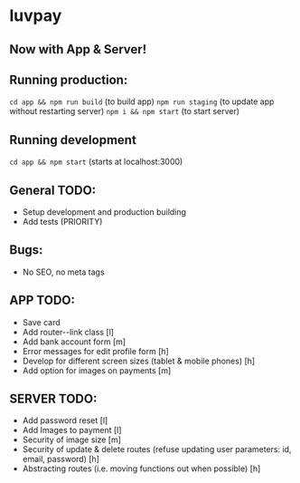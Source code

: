 # luvpay

## Now with App & Server!

## Running production:

`cd app && npm run build` (to build app)
`npm run staging` (to update app without restarting server)
`npm i && npm start` (to start server)

## Running development

`cd app && npm start` (starts at localhost:3000)

## General TODO:

* Setup development and production building
* Add tests (PRIORITY)

## Bugs:

* No SEO, no meta tags

## APP TODO:

* Save card
* Add router--link class [l]
* Add bank account form [m]
* Error messages for edit profile form [h]
* Develop for different screen sizes (tablet & mobile phones) [h]
* Add option for images on payments [m]

## SERVER TODO:

* Add password reset [l]
* Add Images to payment [l]
* Security of image size [m]
* Security of update & delete routes (refuse updating user parameters: id, email, password) [h]
* Abstracting routes (i.e. moving functions out when possible) [h]
